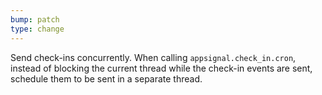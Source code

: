 ```yaml
---
bump: patch
type: change
---
```


Send check-ins concurrently. When calling `appsignal.check_in.cron`, instead of blocking the current thread while the check-in events are sent, schedule them to be sent in a separate thread.
